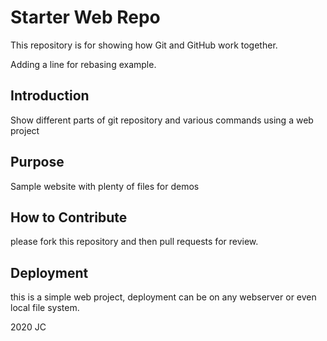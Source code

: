 # Starter Web Repo

This repository is for showing how Git and GitHub work together.

Adding a line for rebasing example.

## Introduction

Show different parts of git repository and various commands using a web project

## Purpose

Sample website with plenty of files for demos

## How to Contribute
please fork this repository and then pull requests for review.

## Deployment

this is a simple web project, deployment can be on any webserver or even local file system.

2020 JC